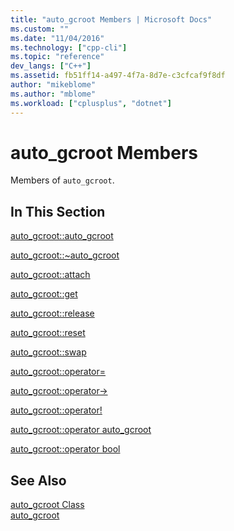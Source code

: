 ```yaml
---
title: "auto_gcroot Members | Microsoft Docs"
ms.custom: ""
ms.date: "11/04/2016"
ms.technology: ["cpp-cli"]
ms.topic: "reference"
dev_langs: ["C++"]
ms.assetid: fb51ff14-a497-4f7a-8d7e-c3cfcaf9f8df
author: "mikeblome"
ms.author: "mblome"
ms.workload: ["cplusplus", "dotnet"]
---
```

# auto_gcroot Members

Members of `auto_gcroot`.

## In This Section

[auto_gcroot::auto_gcroot](../dotnet/auto-gcroot-auto-gcroot.md)

[auto_gcroot::~auto_gcroot](../dotnet/auto-gcroot-tilde-auto-gcroot.md)

[auto_gcroot::attach](../dotnet/auto-gcroot-attach.md)

[auto_gcroot::get](../dotnet/auto-gcroot-get.md)

[auto_gcroot::release](../dotnet/auto-gcroot-release.md)

[auto_gcroot::reset](../dotnet/auto-gcroot-reset.md)

[auto_gcroot::swap](../dotnet/auto-gcroot-swap.md)

[auto_gcroot::operator=](../dotnet/auto-gcroot-operator-assign.md)

[auto_gcroot::operator->](../dotnet/auto-gcroot-operator-arrow.md)

[auto_gcroot::operator!](../dotnet/auto-gcroot-operator-logical-not.md)

[auto_gcroot::operator auto_gcroot](../dotnet/auto-gcroot-operator-auto-gcroot.md)

[auto_gcroot::operator bool](../dotnet/auto-gcroot-operator-bool.md)

## See Also

[auto_gcroot Class](../dotnet/auto-gcroot-class.md)<br/>
[auto_gcroot](../dotnet/auto-gcroot.md)